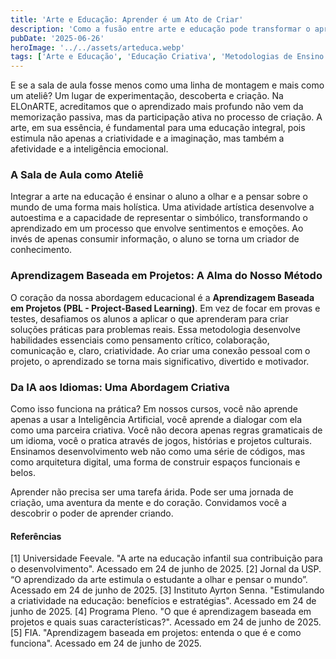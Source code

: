 ```yaml
---
title: 'Arte e Educação: Aprender é um Ato de Criar'
description: 'Como a fusão entre arte e educação pode transformar o aprendizado de temas complexos, como tecnologia e idiomas, em uma jornada criativa, engajadora e profundamente humana.'
pubDate: '2025-06-26'
heroImage: '../../assets/arteduca.webp'
tags: ['Arte e Educação', 'Educação Criativa', 'Metodologias de Ensino', 'Aprendizagem Baseada em Projetos', 'Inovação na Educação', 'Desenvolvimento Pessoal', 'Aprender Criando']
---
```


E se a sala de aula fosse menos como uma linha de montagem e mais como um ateliê? Um lugar de experimentação, descoberta e criação. Na ELOnARTE, acreditamos que o aprendizado mais profundo não vem da memorização passiva, mas da participação ativa no processo de criação. A arte, em sua essência, é fundamental para uma educação integral, pois estimula não apenas a criatividade e a imaginação, mas também a afetividade e a inteligência emocional.

### A Sala de Aula como Ateliê

Integrar a arte na educação é ensinar o aluno a olhar e a pensar sobre o mundo de uma forma mais holística. Uma atividade artística desenvolve a autoestima e a capacidade de representar o simbólico, transformando o aprendizado em um processo que envolve sentimentos e emoções. Ao invés de apenas consumir informação, o aluno se torna um criador de conhecimento.

### Aprendizagem Baseada em Projetos: A Alma do Nosso Método

O coração da nossa abordagem educacional é a **Aprendizagem Baseada em Projetos (PBL - Project-Based Learning)**. Em vez de focar em provas e testes, desafiamos os alunos a aplicar o que aprenderam para criar soluções práticas para problemas reais. Essa metodologia desenvolve habilidades essenciais como pensamento crítico, colaboração, comunicação e, claro, criatividade. Ao criar uma conexão pessoal com o projeto, o aprendizado se torna mais significativo, divertido e motivador.

### Da IA aos Idiomas: Uma Abordagem Criativa

Como isso funciona na prática? Em nossos cursos, você não aprende apenas a usar a Inteligência Artificial, você aprende a dialogar com ela como uma parceira criativa. Você não decora apenas regras gramaticais de um idioma, você o pratica através de jogos, histórias e projetos culturais. Ensinamos desenvolvimento web não como uma série de códigos, mas como arquitetura digital, uma forma de construir espaços funcionais e belos.

Aprender não precisa ser uma tarefa árida. Pode ser uma jornada de criação, uma aventura da mente e do coração. Convidamos você a descobrir o poder de aprender criando.

#### **Referências**
[1] Universidade Feevale. "A arte na educação infantil sua contribuição para o desenvolvimento". Acessado em 24 de junho de 2025.
[2] Jornal da USP. “O aprendizado da arte estimula o estudante a olhar e pensar o mundo”. Acessado em 24 de junho de 2025.
[3] Instituto Ayrton Senna. "Estimulando a criatividade na educação: benefícios e estratégias". Acessado em 24 de junho de 2025.
[4] Programa Pleno. "O que é aprendizagem baseada em projetos e quais suas características?". Acessado em 24 de junho de 2025.
[5] FIA. "Aprendizagem baseada em projetos: entenda o que é e como funciona". Acessado em 24 de junho de 2025.
